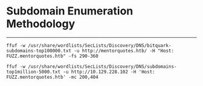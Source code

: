 # Subdomain Enumeration Methodology

---

```
ffuf -w /usr/share/wordlists/SecLists/Discovery/DNS/bitquark-subdomains-top100000.txt -u http://mentorquotes.htb/ -H "Host: FUZZ.mentorquotes.htb" -fs 290-360
```



```
ffuf -w /usr/share/wordlists/SecLists/Discovery/DNS/subdomains-top1million-5000.txt -u http://10.129.228.102 -H 'Host: FUZZ.mentorquotes.htb' -mc 200,404 
```



```

```
